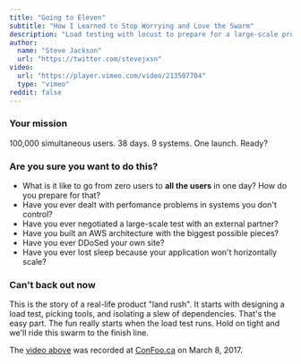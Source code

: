 ```yaml
---
title: "Going to Eleven"
subtitle: "How I Learned to Stop Worrying and Love the Swarm"
description: "Load testing with locust to prepare for a large-scale product launch.  Learn about evolving an architecture to handle heavy loads and external dependencies."
author:
  name: "Steve Jackson"
  url: "https://twitter.com/stevejxsn"
video:
  url: "https://player.vimeo.com/video/213507704"
  type: "vimeo"
reddit: false
---
```


### Your mission
100,000 simultaneous users.  38 days.  9 systems.  One launch.  Ready?

### Are you sure you want to do this?
* What is it like to go from zero users to **all the users** in one day?  How do you
prepare for that?
* Have you ever dealt with perfomance problems in systems you don't control?
* Have you ever negotiated a large-scale test with an external partner?
* Have you built an AWS architecture with the biggest possible pieces?
* Have you ever DDoSed your own site?
* Have you ever lost sleep because your application won't horizontally scale?

### Can't back out now
This is the story of a real-life product "land rush". It starts with designing a
load test, picking tools, and isolating a slew of dependencies. That's the easy
part. The fun really starts when the load test runs. Hold on tight and we'll
ride this swarm to the finish line.

The [video above](https://vimeo.com/213507704) was recorded at
[ConFoo.ca](https://confoo.ca/en) on March 8, 2017.
